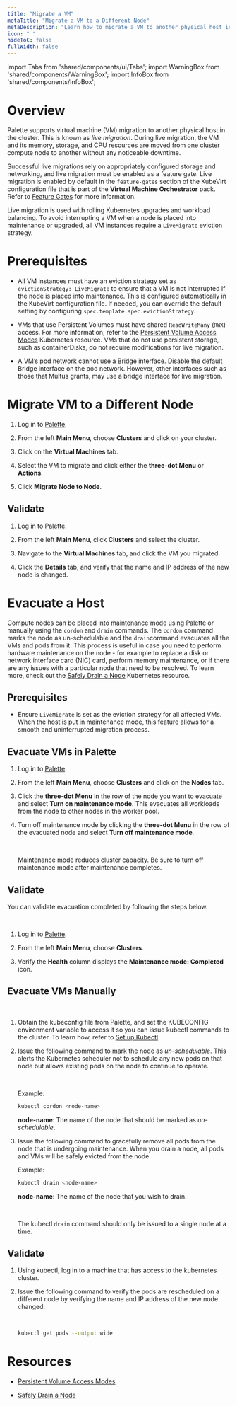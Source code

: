 ```yaml
---
title: "Migrate a VM"
metaTitle: "Migrate a VM to a Different Node"
metaDescription: "Learn how to migrate a VM to another physical host in the cluster using Palette Virtual Machine Orchestrator."
icon: " "
hideToC: false
fullWidth: false
---
```


import Tabs from 'shared/components/ui/Tabs';
import WarningBox from 'shared/components/WarningBox';
import InfoBox from 'shared/components/InfoBox';


# Overview

Palette supports virtual machine (VM) migration to another physical host in the cluster. This is known as *live migration*. During live migration, the VM and its memory, storage, and CPU resources are moved from one cluster compute node to another without any noticeable downtime. 

Successful live migrations rely on appropriately configured storage and networking, and live migration must be enabled as a feature gate. Live migration is enabled by default in the ``feature-gates`` section of the KubeVirt configuration file that is part of the **Virtual Machine Orchestrator** pack. Refer to [Feature Gates](/vm-management#featuregates) for more information.

Live migration is used with rolling Kubernetes upgrades and workload balancing. To avoid interrupting a VM when a node is placed into maintenance or upgraded, all VM instances require a ``LiveMigrate`` eviction strategy.


# Prerequisites

- All VM instances must have an eviction strategy set as `evictionStrategy: LiveMigrate` to ensure that a VM is not interrupted if the node is placed into maintenance. This is configured automatically in the KubeVirt configuration file. If needed, you can override the default setting by configuring `spec.template.spec.evictionStrategy`.


- VMs that use Persistent Volumes must have shared ``ReadWriteMany`` (``RWX``) access. For more information, refer to the [Persistent Volume Access Modes](https://kubernetes.io/docs/concepts/storage/persistent-volumes/#access-modes) Kubernetes resource. VMs that do not use persistent storage, such as containerDisks, do not require modifications for live migration.


- A VM’s pod network cannot use a Bridge interface. Disable the default Bridge interface on the pod network. However, other interfaces such as those that Multus grants, may use a bridge interface for live migration.


# Migrate VM to a Different Node

1. Log in to [Palette](https://console.spectrocloud.com).


2. From the left **Main Menu**, choose **Clusters** and click on your cluster. 


3. Click on the **Virtual Machines** tab.


4. Select the VM to migrate and click either the **three-dot Menu** or **Actions**.


5. Click **Migrate Node to Node**.  



## Validate

1. Log in to [Palette](https://console.spectrocloud.com).


2. From the left **Main Menu**, click **Clusters** and select the cluster. 


3. Navigate to  the **Virtual Machines** tab, and click the VM you migrated. 


4. Click the **Details** tab, and verify that the name and IP address of the new node is changed.


# Evacuate a Host

Compute nodes can be placed into maintenance mode using Palette or manually using the `cordon` and `drain` commands. The `cordon` command marks the node as un-schedulable and the `drain`command evacuates all the VMs and pods from it. This process is useful in case you need to perform hardware maintenance on the node - for example to replace a disk or network interface card (NIC) card, perform memory maintenance, or if there are any issues with a particular node that need to be resolved. To learn more, check out the [Safely Drain a Node](https://kubernetes.io/docs/tasks/administer-cluster/safely-drain-node/#use-kubectl-drain-to-remove-a-node-from-service) Kubernetes resource.  


## Prerequisites

- Ensure `LiveMigrate` is set as the eviction strategy for all affected VMs. When the host is put in maintenance mode, this feature allows for a smooth and uninterrupted migration process. 


## Evacuate VMs in Palette


1. Log in to [Palette](https://console.spectrocloud.com).


2. From the left **Main Menu**, choose **Clusters** and click on the **Nodes** tab. 


3. Click the **three-dot Menu** in the row of the node you want to evacuate and select **Turn on maintenance mode**. This evacuates all workloads from the node to other nodes in the worker pool. 


4. Turn off maintenance mode by clicking the **three-dot Menu** in the row of the evacuated node and select **Turn off maintenance mode**.

    <br />

    <WarningBox>

    Maintenance mode reduces cluster capacity. Be sure to turn off maintenance mode after maintenance completes.

    </WarningBox>


## Validate

You can validate evacuation completed by following the steps below. 

<br />

1. Log in to [Palette](https://console.spectrocloud.com).


2. From the left **Main Menu**, choose **Clusters**.


3. Verify the **Health** column displays the **Maintenance mode: Completed** icon. 



## Evacuate VMs Manually

<br />

1. Obtain the kubeconfig file from Palette, and set the KUBECONFIG environment variable to access it so you can issue kubectl commands to the cluster. To learn how, refer to [Set up Kubectl](https://docs.spectrocloud.com/clusters/cluster-management/palette-webctl/#setupkubectl).


2. Issue the following command to mark the node as *un-schedulable*. This alerts the Kubernetes scheduler not to schedule any new pods on that node but allows existing pods on the node to continue to operate.

    <br />

    
   Example:
    ```bash
    kubectl cordon <node-name>
    ``` 
    
    **node-name**: The name of the node that should be marked as *un-schedulable*.


3. Issue the following command to gracefully remove all pods from the node that is undergoing maintenance. When you drain a node, all pods and VMs will be safely evicted from the node.

    Example:
    ```bash
    kubectl drain <node-name>
    ```

    **node-name**: The name of the node that you wish to drain.
    
    <br />
    
    <InfoBox>

    The kubectl `drain` command should only be issued to a single node at a time.

    </InfoBox>


## Validate


1. Using kubectl, log in to a machine that has access to the kubernetes cluster. 


2. Issue the following command to verify the pods are rescheduled on a different node by verifying the name and IP address of the new node changed.

    <br />
    
    ```bash
    kubectl get pods --output wide
    ```


# Resources

- [Persistent Volume Access Modes](https://kubernetes.io/docs/concepts/storage/persistent-volumes/#access-modes)


- [Safely Drain a Node](https://kubernetes.io/docs/tasks/administer-cluster/safely-drain-node/#use-kubectl-drain-to-remove-a-node-from-service)


<br />

<br />

